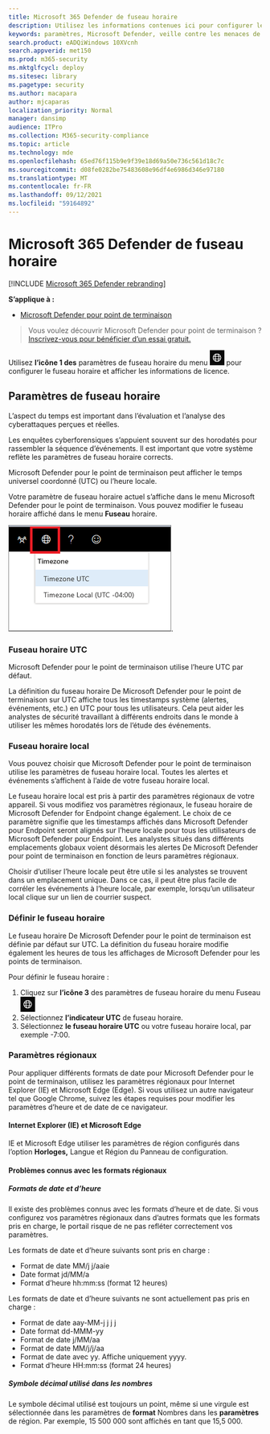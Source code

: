 ```yaml
---
title: Microsoft 365 Defender de fuseau horaire
description: Utilisez les informations contenues ici pour configurer les paramètres Microsoft 365 Defender fuseau horaire et afficher les informations de licence.
keywords: paramètres, Microsoft Defender, veille contre les menaces de cybersécurité, Microsoft Defender pour le point de terminaison, fuseau horaire, utc, heure locale, licence
search.product: eADQiWindows 10XVcnh
search.appverid: met150
ms.prod: m365-security
ms.mktglfcycl: deploy
ms.sitesec: library
ms.pagetype: security
ms.author: macapara
author: mjcaparas
localization_priority: Normal
manager: dansimp
audience: ITPro
ms.collection: M365-security-compliance
ms.topic: article
ms.technology: mde
ms.openlocfilehash: 65ed76f115b9e9f39e18d69a50e736c561d18c7c
ms.sourcegitcommit: d08fe0282be75483608e96df4e6986d346e97180
ms.translationtype: MT
ms.contentlocale: fr-FR
ms.lasthandoff: 09/12/2021
ms.locfileid: "59164892"
---
```

# <a name="microsoft-365-defender-time-zone-settings"></a>Microsoft 365 Defender de fuseau horaire

[!INCLUDE [Microsoft 365 Defender rebranding](../../includes/microsoft-defender.md)]

**S’applique à :**
- [Microsoft Defender pour point de terminaison](https://go.microsoft.com/fwlink/p/?linkid=2154037)


> Vous voulez découvrir Microsoft Defender pour point de terminaison ? [Inscrivez-vous pour bénéficier d’un essai gratuit.](https://signup.microsoft.com/create-account/signup?products=7f379fee-c4f9-4278-b0a1-e4c8c2fcdf7e&ru=https://aka.ms/MDEp2OpenTrial?ocid=docs-wdatp-settings-abovefoldlink)

Utilisez **l’icône 1 des** paramètres de fuseau horaire du menu ![ Fuseau horaire.](images/atp-time-zone.png) pour configurer le fuseau horaire et afficher les informations de licence.

## <a name="time-zone-settings"></a>Paramètres de fuseau horaire

L’aspect du temps est important dans l’évaluation et l’analyse des cyberattaques perçues et réelles.

Les enquêtes cyberforensiques s’appuient souvent sur des horodatés pour rassembler la séquence d’événements. Il est important que votre système reflète les paramètres de fuseau horaire corrects.

Microsoft Defender pour le point de terminaison peut afficher le temps universel coordonné (UTC) ou l’heure locale.

Votre paramètre de fuseau horaire actuel s’affiche dans le menu Microsoft Defender pour le point de terminaison. Vous pouvez modifier le fuseau horaire affiché dans le menu **Fuseau** horaire.

![Icône 2 des paramètres de fuseau horaire.](images/atp-time-zone-menu.png).

### <a name="utc-time-zone"></a>Fuseau horaire UTC

Microsoft Defender pour le point de terminaison utilise l’heure UTC par défaut.

La définition du fuseau horaire De Microsoft Defender pour le point de terminaison sur UTC affiche tous les timestamps système (alertes, événements, etc.) en UTC pour tous les utilisateurs. Cela peut aider les analystes de sécurité travaillant à différents endroits dans le monde à utiliser les mêmes horodatés lors de l’étude des événements.

### <a name="local-time-zone"></a>Fuseau horaire local

Vous pouvez choisir que Microsoft Defender pour le point de terminaison utilise les paramètres de fuseau horaire local. Toutes les alertes et événements s’affichent à l’aide de votre fuseau horaire local.

Le fuseau horaire local est pris à partir des paramètres régionaux de votre appareil. Si vous modifiez vos paramètres régionaux, le fuseau horaire de Microsoft Defender for Endpoint change également. Le choix de ce paramètre signifie que les timestamps affichés dans Microsoft Defender pour Endpoint seront alignés sur l’heure locale pour tous les utilisateurs de Microsoft Defender pour Endpoint. Les analystes situés dans différents emplacements globaux voient désormais les alertes De Microsoft Defender pour point de terminaison en fonction de leurs paramètres régionaux.

Choisir d’utiliser l’heure locale peut être utile si les analystes se trouvent dans un emplacement unique. Dans ce cas, il peut être plus facile de corréler les événements à l’heure locale, par exemple, lorsqu’un utilisateur local clique sur un lien de courrier suspect.

### <a name="set-the-time-zone"></a>Définir le fuseau horaire

Le fuseau horaire De Microsoft Defender pour le point de terminaison est définie par défaut sur UTC. La définition du fuseau horaire modifie également les heures de tous les affichages de Microsoft Defender pour les points de terminaison.

Pour définir le fuseau horaire :

1. Cliquez sur **l’icône 3** des paramètres de fuseau horaire du menu Fuseau ![ horaire. ](images/atp-time-zone.png)
2. Sélectionnez **l’indicateur UTC** de fuseau horaire.
3. Sélectionnez **le fuseau horaire UTC** ou votre fuseau horaire local, par exemple -7:00.

### <a name="regional-settings"></a>Paramètres régionaux

Pour appliquer différents formats de date pour Microsoft Defender pour le point de terminaison, utilisez les paramètres régionaux pour Internet Explorer (IE) et Microsoft Edge (Edge). Si vous utilisez un autre navigateur tel que Google Chrome, suivez les étapes requises pour modifier les paramètres d’heure et de date de ce navigateur. 

#### <a name="internet-explorer-ie-and-microsoft-edge"></a>Internet Explorer (IE) et Microsoft Edge

IE et Microsoft Edge utiliser  les paramètres de région configurés dans l’option **Horloges,** Langue et Région du Panneau de configuration. 

#### <a name="known-issues-with-regional-formats"></a>Problèmes connus avec les formats régionaux

##### <a name="date-and-time-formats"></a>Formats de date et d’heure

Il existe des problèmes connus avec les formats d’heure et de date. Si vous configurez vos paramètres régionaux dans d’autres formats que les formats pris en charge, le portail risque de ne pas refléter correctement vos paramètres.

Les formats de date et d’heure suivants sont pris en charge :

- Format de date MM/j j/aaie
- Date format jd/MM/a
- Format d’heure hh:mm:ss (format 12 heures)

Les formats de date et d’heure suivants ne sont actuellement pas pris en charge :

- Format de date aay-MM-j j j j
- Date format dd-MMM-yy
- Format de date j/MM/aa
- Format de date MM/j/j/aa
- Format de date avec yy. Affiche uniquement yyyy.
- Format d’heure HH:mm:ss (format 24 heures)

##### <a name="decimal-symbol-used-in-numbers"></a>Symbole décimal utilisé dans les nombres

Le symbole décimal utilisé est toujours un point, même si une virgule est sélectionnée dans les paramètres de **format** Nombres dans les **paramètres** de région. Par exemple, 15 500 000 sont affichés en tant que 15,5 000.

